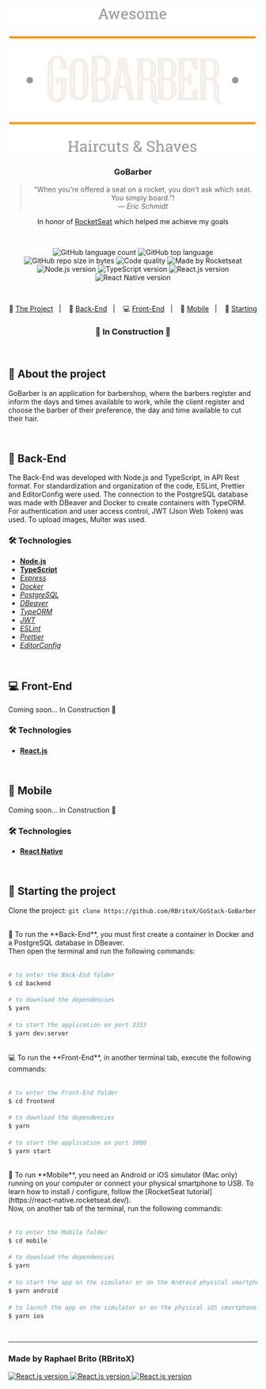 <h1 align="center">
    <img alt="GoStack" src="./assets/logo.svg" width="500px" />
</h1>

<h3 align="center">
  GoBarber
</h3>

<blockquote align="center">
  “When you're offered a seat on a rocket, you don't ask which seat. You simply board.”!
  <br><cite>— Eric Schmidt</cite>
</blockquote>
  <p align="center">
    In honor of <a href="https://rocketseat.com.br/">RocketSeat</a> which helped me achieve my goals
  </p>

<br>

<p align="center">
  <img alt="GitHub language count" src="https://img.shields.io/github/languages/count/rbritox/GoStack-GoBarber?color=yellow">

  <img alt="GitHub top language" src="https://img.shields.io/github/languages/top/rbritox/GoStack-GoBarber?color=yellow">

  <img alt="GitHub repo size in bytes" src="https://img.shields.io/github/repo-size/rbritox/GoStack-GoBarber?color=yellow">

  <img alt="Code quality" src="https://api.codacy.com/project/badge/Grade/45ac7042be6941f0be6cf27d7168a1af">
  
  <img alt="Made by Rocketseat" src="https://img.shields.io/github/license/rbritox/GoStack-GoBarber">

  <br>

  <img alt="Node.js version" src="https://img.shields.io/badge/Node.js-v12.16.1-689f63?style=flat&logoColor=689f63&logo=node.js">

  <img alt="TypeScript version" src="https://img.shields.io/badge/TypeScript-v3.8.3-007acc?style=flat&logoColor=007acc&logo=typescript">

  <img alt="React.js version" src="https://img.shields.io/badge/React.js-v16.13.1-60dafb?style=flat&logoColor=60dafb&logo=react">

  <img alt="React Native version" src="https://img.shields.io/badge/React_Native-v0.62.2-7159c1?style=flat&logoColor=60dafb&logo=react">
</p>

<br>

<p align="center">
  🚀 <a href="#-about-the-project">The Project</a>&nbsp;&nbsp;&nbsp;|&nbsp;&nbsp;&nbsp;
  🤖 <a href="#-back-end">Back-End</a>&nbsp;&nbsp;&nbsp;|&nbsp;&nbsp;&nbsp;
  💻 <a href="#-front-end">Front-End</a>&nbsp;&nbsp;&nbsp;|&nbsp;&nbsp;&nbsp;
  📱 <a href="#-mobile">Mobile</a>&nbsp;&nbsp;&nbsp;|&nbsp;&nbsp;&nbsp;
  🏁 <a href="#-starting-the-project">Starting</a>
</p>

<h3 align="center">
  🚧 In Construction 🚧
</h3>

<br>

## 🚀 About the project
GoBarber is an application for barbershop, where the barbers register and inform the days and times available to work, while the client register and choose the barber of their preference, the day and time available to cut their hair.

<br>

## 🤖 Back-End
The Back-End was developed with Node.js and TypeScript, in API Rest format.
For standardization and organization of the code, ESLint, Prettier and EditorConfig were used.
The connection to the PostgreSQL database was made with DBeaver and Docker to create containers with TypeORM.
For authentication and user access control, JWT (Json Web Token) was used.
To upload images, Multer was used.

### 🛠 Technologies
- **[Node.js](https://nodejs.org/en/)**
- **[TypeScript](https://www.typescriptlang.org/)**
- *[Express](https://expressjs.com/pt-br/)*
- *[Docker](https://www.docker.com/)*
- *[PostgreSQL](https://www.postgresql.org/)*
- *[DBeaver](https://dbeaver.io/)*
- *[TypeORM](https://typeorm.io/#/)*
- *[JWT](https://jwt.io/)*
- *[ESLint](https://eslint.org/)*
- *[Prettier](https://prettier.io/)*
- *[EditorConfig](https://editorconfig.org/)*

<br>

## 💻 Front-End
Coming soon... In Construction 🚧

### 🛠 Technologies
- **[React.js](https://reactjs.org/)**

<br>

## 📱 Mobile
Coming soon... In Construction 🚧

### 🛠 Technologies
- **[React Native](https://reactnative.dev/)**

<br>

## 🏁 Starting the project
Clone the project: `git clone https://github.com/RBritoX/GoStack-GoBarber`

<br>
🤖 To run the **Back-End**, you must first create a container in Docker and a PostgreSQL database in DBeaver. 
<br>Then open the terminal and run the following commands:
<br><br>

````zsh
# to enter the Back-End folder
$ cd backend

# to download the dependencies
$ yarn

# to start the application on port 3333
$ yarn dev:server
````

<br>
💻 To run the **Front-End**, in another terminal tab, execute the following commands:
<br><br>

````zsh
# to enter the Front-End folder
$ cd frontend

# to download the dependencies
$ yarn

# to start the application on port 3000
$ yarn start
````

<br>
📱 To run **Mobile**, you need an Android or iOS simulator (Mac only) running on your computer or connect your physical smartphone to USB. To learn how to install / configure, follow the [RocketSeat tutorial](https://react-native.rocketseat.dev/).
<br>Now, on another tab of the terminal, run the following commands:
<br><br>

````zsh
# to enter the Mobile folder
$ cd mobile

# to download the dependencies
$ yarn

# to start the app on the simulator or on the Android physical smartphone connected to the USB device
$ yarn android

# to launch the app on the simulator or on the physical iOS smartphone connected to the USB device (only using Mac)
$ yarn ios
````

<br>

---

### Made by **Raphael Brito** (RBritoX)
<a href="https://www.linkedin.com/in/raphaellbrito/">
  <img alt="React.js version" src="https://img.shields.io/badge/LinkedIn-/in/raphaellbrito-0e76a8?style=flat&logoColor=white&logo=linkedin">
</a>
<a href="https://www.facebook.com/RaphaBrito">
  <img alt="React.js version" src="https://img.shields.io/badge/Facebook-/RaphaBrito-1778F2?style=flat&logoColor=white&logo=facebook">
</a>
<a href="https://www.instagram.com/raphaellbrito/">
  <img alt="React.js version" src="https://img.shields.io/badge/Instagram-@raphaellbrito-833AB4?style=flat&logoColor=white&logo=instagram">
</a>